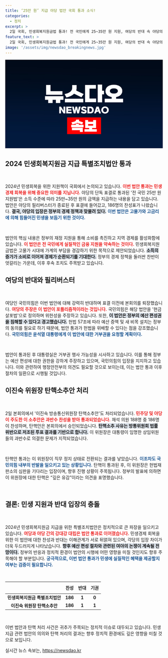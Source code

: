 ```yaml
---
title: ‘25만 원’ 지급 야당 법안 국회 통과 소식!
categories:
  - 정치
excerpt: >
  2일 국회, 민생회복지원금법 통과! 전 국민에게 25~35만 원 지원, 여당의 반대 속 야당의 단독 통과 이뤄져. 정부는 헌법 위반 이유로 거부권 예고하며 여야 대치 지속! 민주당의 ‘선택’이 민생을 살릴까? 클릭 유도!
feature_text: >
  2일 국회, 민생회복지원금법 통과! 전 국민에게 25~35만 원 지원, 여당의 반대 속 야당의 단독 통과 이뤄져. 정부는 헌법 위반 이유로 거부권 예고하며 여야 대치 지속! 민주당의 ‘선택’이 민생을 살릴까? 클릭 유도!
image: '/assets/img/newsdao_breakingnews.jpg'
---
```


<p><img src="/assets/img/newsdao_breakingnews.jpg" alt="firstkoreanews 속보" /></p>

<h2 data-ke-size="size26">2024 민생회복지원금 지급 특별조치법안 통과</h2>

<p data-ke-size="size16">&nbsp;</p>

<p>2024년 민생회복을 위한 지원책이 국회에서 논의되고 있습니다. <b><span style="color: #ee2323;">이번 법안 통과는 민생 경제 회복을 위해 중요한 의미를 지닙니다.</span></b> 야당의 단독 표결로 통과된 '전 국민 25만 원 지원법'은 소득 수준에 따라 25만~35만 원의 금액을 지급하는 내용을 담고 있습니다. 법안은 야당의 필리버스터가 종료된 후 표결에 들어갔고, 186명의 찬성표가 나왔습니다. <b><span style="background-color: #21538527;">결국, 야당의 입장은 정부의 경제 정책과 맞물려 있다.</span></b> <b><span style="color: #1a5490;">이번 법안은 고물가와 고금리에 의해 힘들어진 민생을 보듬기 위한 것이다.</span></b></p>

<p data-ke-size="size16">&nbsp;</p>

<p>법안의 핵심 내용은 정부의 재정 지원을 통해 소비를 촉진하고 지역 경제를 활성화함에 있습니다. <b><span style="color: #ee2323;">이 법안은 전 국민에게 실질적인 금융 지원을 약속하는 것이다.</span></b> 민생회복지원금법은 고물가 시대에 가계의 부담을 경감하기 위한 목적으로 제안되었습니다. <b><span style="background-color: #21538527;">소득의 증가가 소비로 이어져 경제가 순환되기를 기대한다.</span></b> 정부의 경제 정책을 둘러싼 찬반이 엇갈리는 가운데, 이후 후속 조치도 주목받고 있습니다. </p>

<h2 data-ke-size="size26">여당의 반대와 필리버스터</h2>

<p data-ke-size="size16">&nbsp;</p>

<p>여당인 국민의힘은 이번 법안에 대해 강력히 반대하며 표결 이전에 본회의를 퇴장했습니다. <b><span style="color: #ee2323;">여당의 주장은 이 법안이 포퓰리즘적이라는 것입니다.</span></b> 국민의힘은 해당 법안을 '현금살포법'으로 정의하며 위헌성을 주장하고 있습니다. 또한, <b><span style="background-color: #21538527;">이 법안은 정부의 예산 편성권을 침해할 수 있다고 경고했습니다.</span></b> 헌법 57조에 따라 예산 증액 및 새 비목 설치는 정부의 동의를 필요로 하기 때문에, 법안 통과가 헌법을 위배할 수 있다는 점을 강조했습니다. <b><span style="color: #1a5490;">국민의힘은 윤석열 대통령에게 이 법안에 대한 거부권을 요청할 계획이다.</span></b></p>

<p data-ke-size="size16">&nbsp;</p>

<p>법안이 통과된 후 대통령실은 거부권 행사 가능성을 시사하고 있습니다. 이를 통해 정부는 예산 편성에 대한 권한을 강하게 주장하고 있으며, 국민의힘의 입장을 지지하고 있습니다. 이와 관련하여 행정안전부의 의견도 필요할 것으로 보이는데, 이는 법안 통과 이후 절차의 일환으로 시행될 것입니다.</p>

<h2 data-ke-size="size26">이진숙 위원장 탄핵소추안 처리</h2>

<p data-ke-size="size16">&nbsp;</p>

<p>2일 본회의에서 '이진숙 방송통신위원장 탄핵소추안'도 처리되었습니다. <b><span style="color: #ee2323;">민주당 및 야당이 주도한 이 소추안은 과반수 찬성을 받아 통과되었습니다.</span></b> 재석 의원 188명 중 186명이 찬성하며, 탄핵안은 본회의에서 승인되었습니다. <b><span style="background-color: #21538527;">탄핵소추 사유는 방통위원회 법률 위반으로 저조된 투표 결과를 기반으로 합니다.</span></b> 이 위원장은 대통령이 임명한 상임위원들의 과반수로 의결한 문제가 지적되었습니다.</p>

<p data-ke-size="size16">&nbsp;</p>

<p>탄핵안 통과는 이 위원장이 직무 정지 상태로 전환되는 결과를 낳았습니다. <b><span style="color: #1a5490;">이조차도 국민의힘 내부의 반발을 일으키고 있는 상황입니다.</span></b> 탄핵이 통과된 후, 이 위원장은 헌법재판소의 심판을 기다리는 입장이며, 향후 진행 상황이 주목됩니다. 정부의 발표에 의하면 이 위원장에 대한 탄핵은 “깊은 유감”이라는 의견을 표명했습니다.</p>

<p data-ke-size="size16">&nbsp;</p>

<h2 data-ke-size="size26">결론: 민생 지원과 반대 입장의 충돌</h2>

<p data-ke-size="size16">&nbsp;</p>

<p>2024년 민생회복지원금 지급을 위한 특별조치법안은 정치적으로 큰 파장을 일으키고 있습니다. <b><span style="color: #ee2323;">여당과 야당 간의 강대강 대립은 법안 통과로 이어졌습니다.</span></b> 민생경제 회복을 위한 이 법안에 대한 찬성과 반대는 이해관계가 서로 뒤얽혀 있으며, 각당의 입장 차이가 더욱 두드러지게 나타났습니다. <b><span style="background-color: #21538527;">향후 예산 편성 절차와 관련된 여야의 논쟁이 계속될 전망이다.</span></b> 정부의 반응과 정치적 환경이 법안의 시행에 어떤 영향을 미칠 것인지도 향후 주목해야 할 부분입니다. <b><span style="color: #1a5490;">궁극적으로, 이번 법안 통과가 민생에 실질적인 혜택을 제공할지 여부는 검증이 필요합니다.</span></b> </p>

<p data-ke-size="size16">&nbsp;</p>

<table style="width: 100%; border-collapse: collapse;">
  <thead>
    <tr>
      <th style="text-align: center; height: 30px;"></th>
      <th style="text-align: center; height: 30px;">찬성</th>
      <th style="text-align: center; height: 30px;">반대</th>
      <th style="text-align: center; height: 30px;">기권</th>
    </tr>
  </thead>
  <tbody>
    <tr>
      <td style="text-align: center; height: 17px;"><b>민생회복지원금 특별조치법안</b></td>
      <td style="text-align: center; height: 17px;"><b>186</b></td>
      <td style="text-align: center; height: 17px;"><b>1</b></td>
      <td style="text-align: center; height: 17px;"><b>0</b></td>
    </tr>
    <tr>
      <td style="text-align: center; height: 17px;"><b>이진숙 위원장 탄핵소추안</b></td>
      <td style="text-align: center; height: 17px;"><b>186</b></td>
      <td style="text-align: center; height: 17px;"><b>1</b></td>
      <td style="text-align: center; height: 17px;"><b>1</b></td>
    </tr>
  </tbody>
</table>

<p data-ke-size="size16">&nbsp;</p>

<p>이번 법안과 탄핵 처리 사건은 귀추가 주목되는 정치적 이슈로 대두되고 있습니다. 민생 지급 관련 법안의 의의와 탄핵 처리의 결과는 향후 정치적 환경에도 깊은 영향을 미칠 것으로 보입니다.</p>
실시간 뉴스 속보는, <a href="https://newsdao.kr" rel="dofollow">https://newsdao.kr</a>


